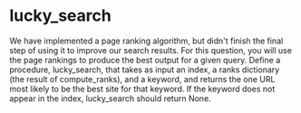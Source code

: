 # lucky_search

We have implemented a page ranking algorithm, but didn't finish the final step of using it to improve our search results. For this question, you will use the page rankings to produce the best output for a given query. Define a procedure, lucky_search, that takes as input an index, a ranks dictionary (the result of compute_ranks), and a keyword, and returns the one URL most likely to be the best site for that keyword. If the keyword does not appear in the index, lucky_search should return None.
